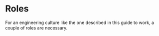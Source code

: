 # Roles

For an engineering culture like the one described in this guide to work, a couple of roles are necessary.




